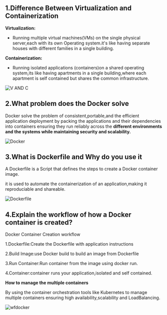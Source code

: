 ## 1.Difference Between Virtualization and Containerization 

**Virtualization:**

* Running multiple virtual machines(VMs) on the single physical server,each with its own Operating system.it's like having separate houses with different families in a single building.

**Containerization:**

* Running isolated applications (containers)on a shared operating system,its like having apartments in a single building,where each apartment is self contained but shares the common infrastructure.


![V AND C](https://encrypted-tbn3.gstatic.com/images?q=tbn:ANd9GcR5GtFwToXMn3YJG7v5DysJm3y1atXArdPt3Tu4_YKHhizGCDTE)


## 2.What problem does the Docker solve


Docker solve the problem of consistent,portable,and the efficient application deployment by packing the applications and their dependencies into containers ensuring they run reliably across the **different environments and the systems while maintaining security and scalability.**

![Docker](https://encrypted-tbn0.gstatic.com/images?q=tbn:ANd9GcSxuc-a3hiWgUtc4rzxVvrX5XJlf_cOVTCIYUvvhrvqg9ZSKPtR)


## 3.What is Dockerfile and  Why do you use it 

A Dockerfile is a Script that defines the steps to create a Docker container image.

it is used to automate the containerization of an application,making it reproduciable and shareable.

![Dockerfile](https://docs.docker.com/build/guide/images/layers.png)


## 4.Explain the workflow of how a Docker container is created?

Docker Container Creation workflow 

1.Dockerfile:Create the Dockerfile with application instructions  

2.Build Image:use Docker build to build an image from 
Dockerfile 

3.Run Container:Run container from the image using docker run.

4.Container:container runs your application,isolated and self contained.

**How to manage the multiple containers** 

By using the container orchestration tools like Kubernetes  to manage multiple containers ensuring high availability,scalability and LoadBalancing.

![wfdocker](https://miro.medium.com/v2/resize:fit:640/format:webp/1*jN1jj-fdEZAwE28BobvRSA.jpeg)

